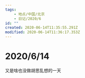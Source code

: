 ```yaml
---
tags:
    - 地点/中国/北京
    - 日记/2020/6
id: ""
created: 2020-06-14T11:35:55.291Z
modified: 2020-06-14T11:36:17.353Z
---
```

# 2020/6/14

又是啥也没做胡思乱想的一天